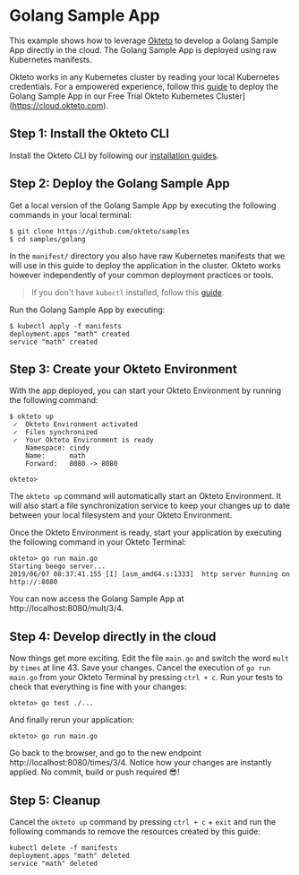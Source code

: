 # Golang Sample App

This example shows how to leverage [Okteto](https://okteto.com) to develop a Golang Sample App directly in the cloud. The Golang Sample App is deployed using raw Kubernetes manifests.

Okteto works in any Kubernetes cluster by reading your local Kubernetes credentials. For a empowered experience, follow this [guide](https://okteto.com/docs/samples/golang/) to deploy the Golang Sample App in our Free Trial Okteto Kubernetes Cluster](https://cloud.okteto.com).

## Step 1: Install the Okteto CLI

Install the Okteto CLI by following our [installation guides](https://github.com/okteto/okteto/blob/master/docs/installation.md).

## Step 2: Deploy the Golang Sample App

Get a local version of the Golang Sample App by executing the following commands in your local terminal:

```console
$ git clone https://github.com/okteto/samples
$ cd samples/golang
```

In the `manifest/` directory you also have raw Kubernetes manifests that we will use in this guide to deploy the application in the cluster. Okteto works however independently of your common deployment practices or tools.

> If you don't have `kubectl` installed, follow this [guide](https://kubernetes.io/docs/tasks/tools/install-kubectl/).

Run the Golang Sample App by executing:

```console
$ kubectl apply -f manifests
deployment.apps "math" created
service "math" created
```

## Step 3: Create your Okteto Environment

With the app deployed, you can start your Okteto Environment by running the following command:

```console
$ okteto up
 ✓  Okteto Environment activated
 ✓  Files synchronized
 ✓  Your Okteto Environment is ready
    Namespace: cindy
    Name:      math
    Forward:   8080 -> 8080

okteto>
```

The `okteto up` command will automatically start an Okteto Environment. It will also start a file synchronization service to keep your changes up to date between your local filesystem and your Okteto Environment.

Once the Okteto Environment is ready, start your application by executing the following command in your Okteto Terminal:

```console
okteto> go run main.go
Starting beego server...
2019/06/07 08:37:41.155 [I] [asm_amd64.s:1333]  http server Running on http://:8080
```

You can now access the Golang Sample App at http://localhost:8080/mult/3/4.

## Step 4: Develop directly in the cloud

Now things get more exciting. Edit the file `main.go` and switch the word `mult` by `times` at line 43. Save your changes. Cancel the execution of `go run main.go` from your Okteto Terminal by pressing `ctrl + c`. Run your tests to check that everything is fine with your changes:

```console
okteto> go test ./...
```

And finally rerun your application:

```console
okteto> go run main.go
```

Go back to the browser, and go to the new endpoint http://localhost:8080/times/3/4. Notice how your changes are instantly applied. No commit, build or push required 😎! 


## Step 5: Cleanup

Cancel the `okteto up` command by pressing `ctrl + c` + `exit` and run the following commands to remove the resources created by this guide: 

```console
kubectl delete -f manifests
deployment.apps "math" deleted
service "math" deleted
```
